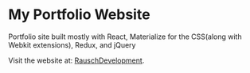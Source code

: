 # My Portfolio Website
Portfolio site built mostly with React, Materialize for the CSS(along with Webkit extensions), Redux, and jQuery


Visit the website at: [RauschDevelopment](rauschdevelopment.com).